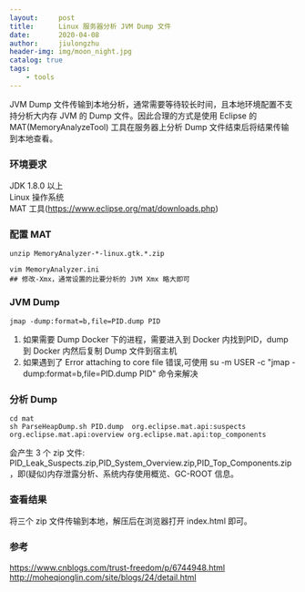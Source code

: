 ```yaml
---
layout:     post
title:      Linux 服务器分析 JVM Dump 文件
date:       2020-04-08
author:     jiulongzhu
header-img: img/moon_night.jpg
catalog: true
tags:
    - tools
---
```


JVM Dump 文件传输到本地分析，通常需要等待较长时间，且本地环境配置不支持分析大内存 JVM 的 Dump 文件。因此合理的方式是使用 Eclipse 的 MAT(MemoryAnalyzeTool) 工具在服务器上分析 Dump 文件结束后将结果传输到本地查看。    

<!-- more -->

### 环境要求  

JDK 1.8.0 以上  
Linux 操作系统    
MAT 工具(https://www.eclipse.org/mat/downloads.php)    

### 配置 MAT 

```
unzip MemoryAnalyzer-*-linux.gtk.*.zip 

vim MemoryAnalyzer.ini 
## 修改-Xmx，通常设置的比要分析的 JVM Xmx 略大即可  
```

### JVM Dump 

```
jmap -dump:format=b,file=PID.dump PID
```

>> 
1. 如果需要 Dump Docker 下的进程，需要进入到 Docker 内找到PID，dump 到 Docker 内然后复制 Dump 文件到宿主机 
2. 如果遇到了 Error attaching to core file 错误,可使用 su -m USER -c "jmap -dump:format=b,file=PID.dump PID" 命令来解决    

### 分析 Dump

```
cd mat  
sh ParseHeapDump.sh PID.dump  org.eclipse.mat.api:suspects org.eclipse.mat.api:overview org.eclipse.mat.api:top_components
```  

会产生 3 个 zip 文件: PID_Leak_Suspects.zip,PID_System_Overview.zip,PID_Top_Components.zip，即(疑似)内存泄露分析、系统内存使用概览、GC-ROOT 信息。 

### 查看结果  

将三个 zip 文件传输到本地，解压后在浏览器打开 index.html 即可。  

	
### 参考 

https://www.cnblogs.com/trust-freedom/p/6744948.html   
http://moheqionglin.com/site/blogs/24/detail.html  
